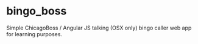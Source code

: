 bingo_boss
==========

Simple ChicagoBoss / Angular JS talking (OSX only) bingo caller web app for learning purposes.
